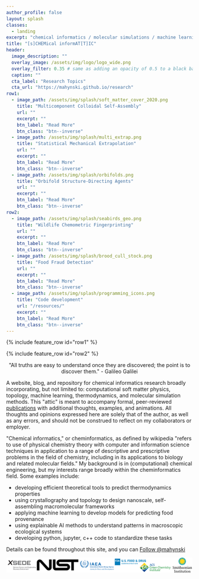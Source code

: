 ```yaml
---
author_profile: false
layout: splash
classes:
  - landing
excerpt: "chemical informatics / molecular simulations / machine learning"
title: "[s]CHEMical informAT[T]IC"
header:
  image_description: ""
  overlay_image: /assets/img/logo/logo_wide.png
  overlay_filter: 0.35 # same as adding an opacity of 0.5 to a black background
  caption: ""
  cta_label: "Research Topics"
  cta_url: "https://mahynski.github.io/research"
row1:
  - image_path: /assets/img/splash/soft_matter_cover_2020.png
    title: "Multicomponent Colloidal Self-Assembly"
    url: ""
    excerpt: ""
    btn_label: "Read More"
    btn_class: "btn--inverse"
  - image_path: /assets/img/splash/multi_extrap.png
    title: "Statistical Mechanical Extrapolation"
    url: ""
    excerpt: ""
    btn_label: "Read More"
    btn_class: "btn--inverse"
  - image_path: /assets/img/splash/orbifolds.png
    title: "Orbifold Structure-Directing Agents"
    url: ""
    excerpt: ""
    btn_label: "Read More"
    btn_class: "btn--inverse"
row2:
  - image_path: /assets/img/splash/seabirds_geo.png
    title: "Wildlife Chemometric Fingerprinting"
    url: ""
    excerpt: ""
    btn_label: "Read More"
    btn_class: "btn--inverse"
  - image_path: /assets/img/splash/brood_cull_stock.png
    title: "Food Fraud Detection"
    url: ""
    excerpt: ""
    btn_label: "Read More"
    btn_class: "btn--inverse"
  - image_path: /assets/img/splash/programming_icons.png
    title: "Code development"
    url: "/resources/"
    excerpt: ""
    btn_label: "Read More"
    btn_class: "btn--inverse"
---
```


{% include feature_row id="row1" %}

{% include feature_row id="row2" %}

<p style="text-align: center;">"All truths are easy to understand once they are discovered; the point is to discover them." - Galileo Galilei </p>

A website, blog, and repository for chemical informatics research broadly incorporating, but not limited to: computational soft matter physics, topology, machine learning, thermodynamics, and molecular simulation methods.  This "attic" is meant to accompany formal, peer-reviewed [publications](/_bio/bio/) with additional thoughts, examples, and animations.  All thoughts and opinions expressed here are solely that of the author, as well as any errors, and should not be construed to reflect on my collaborators or employer.

"Chemical informatics," or cheminformatics, as defined by wikipedia "refers to use of physical chemistry theory with computer and information science techniques in application to a range of descriptive and prescriptive problems in the field of chemistry, including in its applications to biology and related molecular fields."  My background is in (computational) chemical engineering, but my interests range broadly within the cheminformatics field.  Some examples include:

* developing efficient theoretical tools to predict thermodynamics properties
* using crystallography and topology to design nanoscale, self-assembling macromolecular frameworks
* applying machine learning to develop models for predicting food provenance 
* using explainable AI methods to understand patterns in macroscopic ecological systems 
* developing python, jupyter, c++ code to standardize these tasks

Details can be found throughout this site, and you can <a href="https://twitter.com/mahynski?ref_src=twsrc%5Etfw" class="twitter-follow-button" data-show-count="false">Follow @mahynski</a><script async src="https://platform.twitter.com/widgets.js" charset="utf-8"></script>

![](/assets/img/splash/partners.png)

